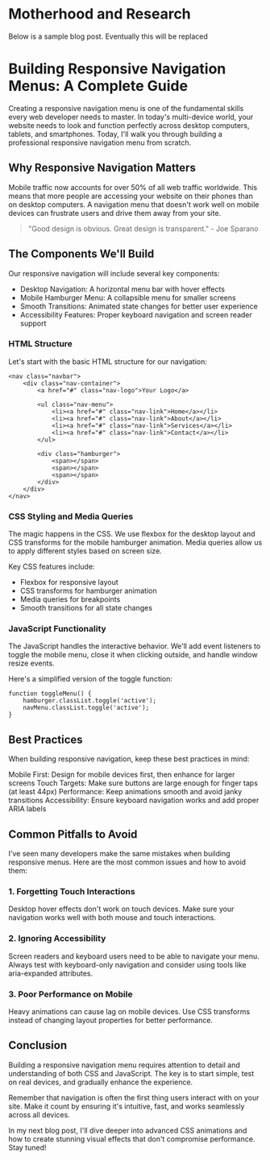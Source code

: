 
# Motherhood and Research

Below is a sample blog post. Eventually this will be replaced

# Building Responsive Navigation Menus: A Complete Guide

Creating a responsive navigation menu is one of the fundamental skills every web developer needs to master. In today's multi-device world, your website needs to look and function perfectly across desktop computers, tablets, and smartphones. Today, I'll walk you through building a professional responsive navigation menu from scratch.

## Why Responsive Navigation Matters

Mobile traffic now accounts for over 50% of all web traffic worldwide. This means that more people are accessing your website on their phones than on desktop computers. A navigation menu that doesn't work well on mobile devices can frustrate users and drive them away from your site.

> "Good design is obvious. Great design is transparent." - Joe Sparano

## The Components We'll Build

Our responsive navigation will include several key components:

- Desktop Navigation: A horizontal menu bar with hover effects
- Mobile Hamburger Menu: A collapsible menu for smaller screens
- Smooth Transitions: Animated state changes for better user experience
- Accessibility Features: Proper keyboard navigation and screen reader support

### HTML Structure

Let's start with the basic HTML structure for our navigation:

```
<nav class="navbar">
    <div class="nav-container">
        <a href="#" class="nav-logo">Your Logo</a>

        <ul class="nav-menu">
            <li><a href="#" class="nav-link">Home</a></li>
            <li><a href="#" class="nav-link">About</a></li>
            <li><a href="#" class="nav-link">Services</a></li>
            <li><a href="#" class="nav-link">Contact</a></li>
        </ul>

        <div class="hamburger">
            <span></span>
            <span></span>
            <span></span>
        </div>
    </div>
</nav>
```

### CSS Styling and Media Queries

The magic happens in the CSS. We use flexbox for the desktop layout and CSS transforms for the mobile hamburger animation. Media queries allow us to apply different styles based on screen size.

Key CSS features include:

- Flexbox for responsive layout
- CSS transforms for hamburger animation
- Media queries for breakpoints
- Smooth transitions for all state changes

### JavaScript Functionality

The JavaScript handles the interactive behavior. We'll add event listeners to toggle the mobile menu, close it when clicking outside, and handle window resize events.

Here's a simplified version of the toggle function:

```
function toggleMenu() {
    hamburger.classList.toggle('active');
    navMenu.classList.toggle('active');
}
```

## Best Practices

When building responsive navigation, keep these best practices in mind:

Mobile First: Design for mobile devices first, then enhance for larger screens
Touch Targets: Make sure buttons are large enough for finger taps (at least 44px)
Performance: Keep animations smooth and avoid janky transitions
Accessibility: Ensure keyboard navigation works and add proper ARIA labels

## Common Pitfalls to Avoid

I've seen many developers make the same mistakes when building responsive menus. Here are the most common issues and how to avoid them:

### 1. Forgetting Touch Interactions

Desktop hover effects don't work on touch devices. Make sure your navigation works well with both mouse and touch interactions.

### 2. Ignoring Accessibility

Screen readers and keyboard users need to be able to navigate your menu. Always test with keyboard-only navigation and consider using tools like aria-expanded attributes.

### 3. Poor Performance on Mobile

Heavy animations can cause lag on mobile devices. Use CSS transforms instead of changing layout properties for better performance.

## Conclusion

Building a responsive navigation menu requires attention to detail and understanding of both CSS and JavaScript. The key is to start simple, test on real devices, and gradually enhance the experience.

Remember that navigation is often the first thing users interact with on your site. Make it count by ensuring it's intuitive, fast, and works seamlessly across all devices.

In my next blog post, I'll dive deeper into advanced CSS animations and how to create stunning visual effects that don't compromise performance. Stay tuned!